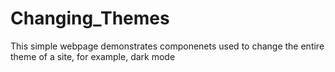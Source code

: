 # Changing_Themes
 This simple webpage demonstrates componenets used to change the entire theme of a site, for example, dark mode
